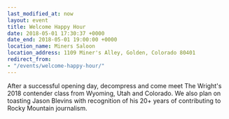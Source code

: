 ```yaml
---
last_modified_at: now
layout: event
title: Welcome Happy Hour
date: 2018-05-01 17:30:37 +0000
date_end: 2018-05-01 19:00:00 +0000
location_name: Miners Saloon
location_address: 1109 Miner's Alley, Golden, Colorado 80401
redirect_from: 
- "/events/welcome-happy-hour/"
---
```

After a successful opening day, decompress and come meet The Wright's 2018 contender class from Wyoming, Utah and Colorado. We also plan on toasting Jason Blevins with recognition of his 20+ years of  contributing to Rocky Mountain journalism.
